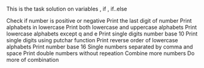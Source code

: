This is the task solution on variables , if , if..else

Check if number is positive or negative
Print the last digit of number
Print alphabets in lowercase
Print both lowercase and uppercase alphabets
Print  lowercase alphabets except q and e
Print single digits number base 10
Print single digits using putchar function
Print reverse order of lowercase alphabets
Print number base 16
Single numbers separated by comma and space
Print double numbers without repeation
Combine more numbers
Do more of combination

